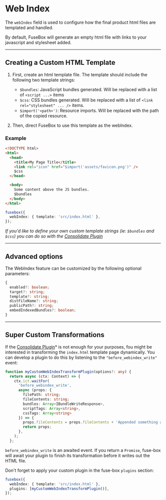 # Web Index

The `webIndex` field is used to configure how the final product html files are templated and handled.

By default, FuseBox will generate an empty html file with links to your javascript and stylesheet added.

---

## Creating a Custom HTML Template

1. First, create an html template file. The template should include the following two template strings:

    - `$bundles`: JavaScript bundles generated.  Will be replaced with a list of `<script ...>` items
    - `$css`: CSS bundles generated.  Will be replaced with a list of `<link rel="stylesheet" ... />` items.
    - `$import('<path>')`: Resource imports. Will be replaced with the path of the copied resource.



2. Then, direct FuseBox to use this template as the webIndex.


### Example

```html
<!DOCTYPE html>
<html>
  <head>
    <title>My Page Title</title>
    <link rel="icon" href="$import('assets/favicon.png')" />
    $css
  </head>

  <body>
    Some content above the JS bundles.
    $bundles
  </body>
</html>
```

```ts
fusebox({
  webIndex: { template: 'src/index.html' },
});
```

*If you'd like to define your own custom template strings (ie: `$bundles` and `$css`) you can do so with the [Consolidate Plugin](./plugins/pluniConsolidate.md)*





-------

## Advanced options

The WebIndex feature can be customized by the following optional parameters:

```ts
{
  enabled?: boolean;
  target?: string;
  template?: string;
  distFileName?: string;
  publicPath?: string;
  embedIndexedBundles?: boolean;
}
```

----

## Super Custom Transformations

If the [Consolidate Plugin](./plugins/pluniConsolidate.md)* is not enough for your purposes, fou might be interested in transforming the `index.html` template page dynamically.
You can develop a plugin to do this by listening to the  `"before_webindex_write"` event:

```ts
function myCustomWebIndexTransformPlugin(options?: any) {
  return async (ctx: Context) => {
    ctx.ict.waitFor(
      'before_webindex_write',
      async (props: {
        filePath: string;
        fileContents: string;
        bundles: Array<IBundleWriteResponse>,
        scriptTags: Array<string>,
        cssTags: Array<string>
      }) => {
        props.fileContents = props.fileContents + 'Appended something after </html>'.
        return props;
      },
    );
  };
```

`before_webindex_write` is an awaited event. If you return a `Promise`, fuse-box will await your plugin to finish its
transformation before it writes out the HTML file.

Don't forget to apply your custom plugin in the fuse-box `plugins` section:

```ts
fusebox({
  webIndex: { template: 'src/index.html' },
  plugins: [myCustomWebIndexTransformPlugin()],
});
```

